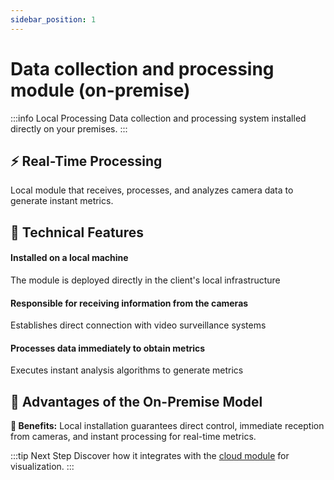 ```yaml
---
sidebar_position: 1
---
```


# Data collection and processing module (on-premise)

:::info Local Processing
Data collection and processing system installed directly on your premises.
:::

<div className="hero-banner">
  <div className="hero-content">
    <h2>⚡ Real-Time Processing</h2>
    <p>Local module that receives, processes, and analyzes camera data to generate instant metrics.</p>
  </div>
</div>

## 🔧 Technical Features

<div className="feature-grid">
  <div className="feature-card">
    <h4>Installed on a local machine</h4>
    <p>The module is deployed directly in the client's local infrastructure</p>
  </div>
  <div className="feature-card">
    <h4>Responsible for receiving information from the cameras</h4>
    <p>Establishes direct connection with video surveillance systems</p>
  </div>
  <div className="feature-card">
    <h4>Processes data immediately to obtain metrics</h4>
    <p>Executes instant analysis algorithms to generate metrics</p>
  </div>
</div>

## 💪 Advantages of the On-Premise Model

<div className="callout callout-tip">
  <strong>🚀 Benefits:</strong> Local installation guarantees direct control, immediate reception from cameras, and instant processing for real-time metrics.
</div>

:::tip Next Step
Discover how it integrates with the [cloud module](./módulo-de-visualización-de-datos.md) for visualization.
:::
